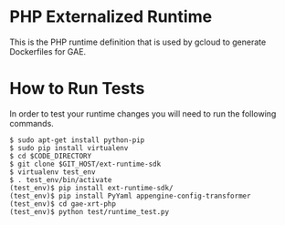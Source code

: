 
PHP Externalized Runtime
============================

This is the PHP runtime definition that is used by gcloud to generate
Dockerfiles for GAE.

How to Run Tests
============================

In order to test your runtime changes you will need to run the following
commands.

```
$ sudo apt-get install python-pip
$ sudo pip install virtualenv
$ cd $CODE_DIRECTORY
$ git clone $GIT_HOST/ext-runtime-sdk
$ virtualenv test_env
$ . test_env/bin/activate
(test_env)$ pip install ext-runtime-sdk/
(test_env)$ pip install PyYaml appengine-config-transformer
(test_env)$ cd gae-xrt-php
(test_env)$ python test/runtime_test.py
```
